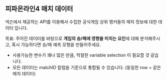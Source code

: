 피파온라인4 매치 데이터
---------------

넥슨에서 제공하는 API를 이용해서 수집한 공식게임 상위 랭커들의 매치 정보에 대한 데이터 입니다.

목표: 주어진 데이터를 바탕으로 **게임의 승/패에 영향을 미치는 요인**에 대해 분석해주시고, 혹시 가능하다면 승/패 예측 모형을 만들어주세요.

- 사용가능한 변수가 꽤나 많은 만큼, 적절한 variable selection 이 필요할 것 같습니다.
- 모든 데이터는 matchID 칼럼을 기준으로 통합될 수 있습니다. (동일한 row = 같은 매치 데이터)